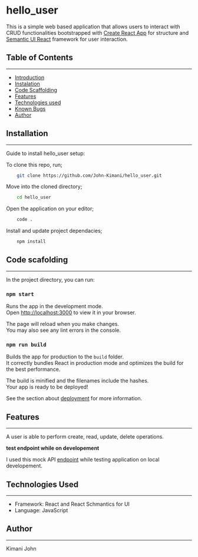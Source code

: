 # hello_user

This is a simple web based application that allows users to interact with CRUD functionalities bootstrapped with [Create React App](https://github.com/facebook/create-react-app) for structure and [Semantic UI React](https://react.semantic-ui.com/) framework for user interaction.


## Table of Contents
---
- [Introduction](#hellouser)
- [Instalation](#installation)
- [Code Scaffolding](#code-scafolding)
- [Features](#features)
- [Technologies used](#technologies-used)
- [Known Bugs](#known-bugs)
- [Author](#author)

## Installation
----
Guide to install hello_user setup:

To clone this repo, run;
``` bash
    git clone https://github.com/John-Kimani/hello_user.git
```

Move into the cloned directory;
```bash
    cd hello_user
```

Open the application on your editor;
``` bash
    code .
```

Install and update project dependacies;
``` bash
    npm install
```


## Code scafolding
---

In the project directory, you can run:

### `npm start`

Runs the app in the development mode.\
Open [http://localhost:3000](http://localhost:3000) to view it in your browser.

The page will reload when you make changes.\
You may also see any lint errors in the console.


### `npm run build`

Builds the app for production to the `build` folder.\
It correctly bundles React in production mode and optimizes the build for the best performance.

The build is minified and the filenames include the hashes.\
Your app is ready to be deployed!

See the section about [deployment](https://facebook.github.io/create-react-app/docs/deployment) for more information.

## Features
---
 A user is able to perform create, read, update, delete operations.

 **test endpoint while on developement**

 I used this mock API [endpoint](https://62ac411fbd0e5d29af1e3126.mockapi.io/crud) while testing application on local developement.


## Technologies Used
---
- Framework: React and React Schmantics for UI
- Language: JavaScript

## Author
---
 Kimani John